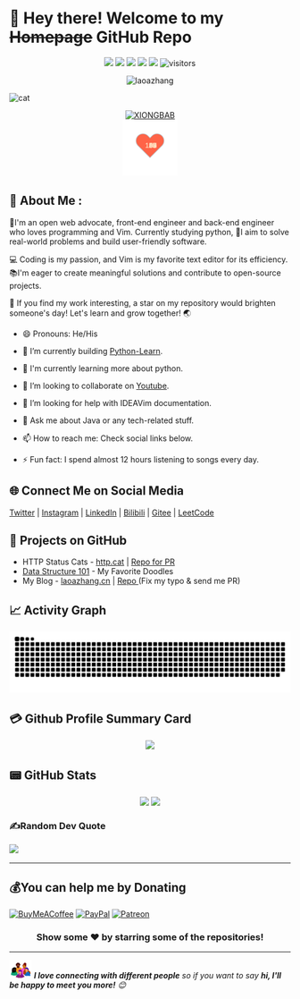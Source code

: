 

# :wave: Hey there! Welcome to my ~~Homepage~~ GitHub Repo 

<!--   my-icons -->

<p align="center">
    <a href="https://github.com/laoazhang/laoazhang"><img src="https://img.shields.io/badge/status-updating-brightgreen.svg"></a>
    <a href="https://github.com/python/cpython"><img src="https://img.shields.io/badge/Python-3.10-FF1493.svg"></a>
    <a href="https://github.com/laoazhang/laoazhang/graphs/contributors"><img src="https://img.shields.io/github/contributors/laoazhang/laoazhang?color=blue"></a>
    <a href="https://github.com/laoazhang/laoazhang/stargazers"><img src="https://img.shields.io/github/stars/laoazhang/laoazhang.svg?logo=github"></a>
    <a href="https://github.com/laoazhang/laoazhang/network/members"><img src="https://img.shields.io/github/forks/laoazhang/laoazhang.svg?color=blue&logo=github"></a>
    <img src="https://visitor-badge.laobi.icu/badge?page_id=laoazhang.laoazhang" alt="visitors"/>   
</p>

<p align="center"> <img src="https://komarev.com/ghpvc/?username=laoazhang&label=Views&color=blue&style=plastic&style=for-the-badge" alt="laoazhang" /> </p>

![cat](https://laoazhang.cn/assets/images/articles/dx-jamie-comic.jpg
)

<div align="center">
   <a href="javascript:;">
    <img src="https://readme-typing-svg.demolab.com?font=Fira+Code&pause=1000&width=1200&lines=Like a person is a lifetime thing!;喜欢一个人,是一辈子的事!&center=true&size=27&color=106EA9" alt="XIONGBAB" />
   </a>
</div>

<div align="center"><img  width="100px" src="https://raw.githubusercontent.com/L1cardo/iBeats/main/files/heart.svg"/></div>


## 💫 About Me :

🚀I'm an open web advocate, front-end engineer and back-end engineer who loves programming and Vim. Currently studying python, 🌟I aim to solve real-world problems and build user-friendly software.

💻 Coding is my passion, and Vim is my favorite text editor for its efficiency. 📚I'm eager to create meaningful solutions and contribute to open-source projects.

🌟 If you find my work interesting, a star on my repository would brighten someone's day! Let's learn and grow together! 🌏

- 😄 Pronouns: He/His

- 🔭 I’m currently building [Python-Learn](https://github.com/laoazhang/python-learn).

- 🌱 I'm currently learning more about python.

- 👯 I’m looking to collaborate on [Youtube](https://youtube.com/@laoazhang).

- 🤔 I’m looking for help with IDEAVim documentation.

- 💬 Ask me about Java or any tech-related stuff.

- 📫 How to reach me: Check social links below.

- ⚡ Fun fact: I spend almost 12 hours listening to songs every day.

## 🌐 Connect Me on Social Media
[Twitter](https://twitter.com/laoazhang) 
| [Instagram](https://www.instagram.com/laoazhang/)
| [LinkedIn](https://linkedin.com/in/laoazhang)
| [Bilibili](https://space.bilibili.com/66068996)
| [Gitee](https://gitee.com/laoazhang)
| [LeetCode](https://leetcode.cn/u/laoazhang/)

## 🎈 Projects on GitHub

- HTTP Status Cats - [http.cat](https://http.cat) | [Repo for PR](https://github.com/httpcats/http.cat)
- [Data Structure 101](https://github.com/girliemac/a-picture-is-worth-a-1000-words)  - My Favorite Doodles
- My Blog - [laoazhang.cn](https://laoazhang.cn/) | [Repo ](https://github.com/laoazhang/laoazhang.github.io)(Fix my typo & send me PR)

## 📈 Activity Graph
![laoazhang's github activity graph](https://raw.githubusercontent.com/laoazhang/laoazhang/output/github-contribution-grid-snake.svg)


## 💳 Github Profile Summary Card
<p align="center">
  <img src="https://github-profile-summary-cards.vercel.app/api/cards/profile-details?username=laoazhang&theme=vue"/>
</p>

## 📟 GitHub Stats
<p align="center">
	<img width="48%" src="https://github-readme-stats.vercel.app/api?username=laoazhang&show_icons=true&theme=vue" />
	<img width="48%" src="https://github-readme-streak-stats.herokuapp.com/?user=laoazhang&theme=vue" />
</p>


### ✍️Random Dev Quote
![](https://quotes-github-readme.vercel.app/api?type=horizontal&theme=vue)

---


  ## 💰You can help me by Donating
  [![BuyMeACoffee](https://img.shields.io/badge/Buy%20Me%20a%20Coffee-ffdd00?style=for-the-badge&logo=buy-me-a-coffee&logoColor=black)](https://buymeacoffee.com/laoazhang) [![PayPal](https://img.shields.io/badge/PayPal-00457C?style=for-the-badge&logo=paypal&logoColor=white)](https://paypal.me/laoazhang) [![Patreon](https://img.shields.io/badge/Patreon-F96854?style=for-the-badge&logo=patreon&logoColor=white)](https://patreon.com/laoazhang) 


<div align="center">

### Show some ❤️ by starring some of the repositories!

</div>

---
<img src="images/giphy.gif" width="40"> <em><b>I love connecting with different people</b> so if you want to say <b>hi, I'll be happy to meet you more!</b> :blush:</em>
